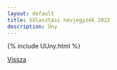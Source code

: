 ```yaml
---
layout: default
title: Választási névjegyzék 2022
description: Úny
---
```


{% include UUny.html %}

[Vissza](./)